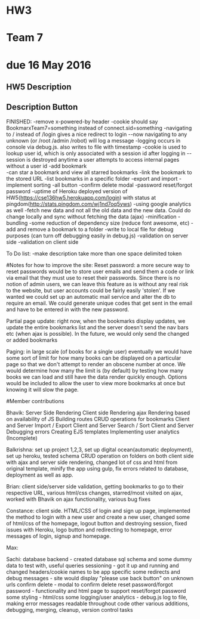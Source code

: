 # HW3
# Team 7
# due 16 May 2016

## HW5 Description

## Description Button

FINISHED:
-remove x-powered-by header
-cookie should say BookmarxTeam7=something instead of connect.sid=something
-navigating to / instead of /login gives a nice redirect to login
--now navigating to any unknown (or /root /admin /robot) will log a message
-logging occurs in console via debug.js. also writes to file with timestamp
-cookie is used to lookup user id, which is only associated with a session id after logging in
--session is destroyed anytime a user attempts to access internal pages without a user id
-add bookmark  
-can star a bookmark and view all starred bookmarks
-link the bookmark to the stored URL
-list bookmarks in a specific folder
-export and import
-implement sorting
-all button
-confirm delete modal
-password reset/forgot password
-uptime of Heroku deployed version of HW5(https://cse136hw5.herokuapp.com/login)
 with status at pingdom(http://stats.pingdom.com/wj1nd7oq5yws)
-using google analytics as well
-fetch new data and not all the old data and the new data. Could do change locally and sync without fetching the
data (ajax)
-minification
-bundling
-some reduction of dependency size (reduce font awesome, etc)
-add and remove a bookmark to a folder
-write to local file for debug purposes (can turn off debugging easily in debug.js)
-validation on server side
-validation on client side

To Do list:
-make description take more than one space delimited token

#Notes for how to improve the site:
Reset password: a more secure way to reset passwords would be to store user emails and send them a code or link via
email that they must use to reset their passwords. Since there is no notion of admin users, we can leave this feature
as is without any real risk to the website, but user accounts could be fairly easily 'stolen'. If we wanted we could
set up an automatic mail service and alter the db to require an email. We could generate unique codes that get sent
in the email and have to be entered in with the new password.

Partial page update: right now, when the bookmarks display updates, we update the entire bookmarks list and the server
doesn't send the nav bars etc (when ajax is possible). In the future, we would only send the changed or added bookmarks

Paging: in large scale (of books for a single user) eventually we would have some sort of limit for how many books
can be displayed on a particular page so that we don't attempt to render an obscene number at once. We would determine
how many the limit is (by default) by testing how many books we can load and still have the data render quickly enough.
Options would be included to allow the user to view more bookmarks at once but knowing it will slow the page.


#Member contributions

Bhavik:
  Server Side Rendering
  Client side Rendering
  ajax
  Rendering based on availability of JS
  Building routes
  CRUD operations for bookmarks Client and Server
  Import / Export Client and Server
  Search / Sort Client and Server
  Debugging errors
  Creating EJS templates
  Implementing user analytics (Incomplete)

Balkrishna:
set up project 1,2,3, set up digital ocean(automatic deployment), set up heroku, tested schema CRUD operation on folders on both client side with ajax and server side rendering, changed lot of css and html from original template, minify the app using gulp, fix errors related to database, deployment as well as app.

Brian:
client side/server side validation, getting bookmarks to go to their respective URL, various html/css changes, starred/most visited on ajax, worked with Bhavik on ajax functionality, various bug fixes

Constance: 
client side. HTML/CSS of login and sign up page, implemented the method to login with a new user and create a new user, changed some of html/css of the homepage, logout button and destroying session, fixed issues with Heroku, logo button and redirecting to homepage, error messages of login, signup and homepage.

Max:

Sachi: database backend - created database sql schema and some dummy data to test with, useful queries sessioning - got it up and running and changed headers/cookie names to be app specific some redirects and debug messages - site would display "please use back button" on unknown urls confirm delete - modal to confirm delete reset password/forgot password - functionality and html page to support reset/forgot password some styling - html/css some logging/user analytics - debug.js log to file, making error messages readable throughout code other various additions, debugging, merging, cleanup, version control tasks
